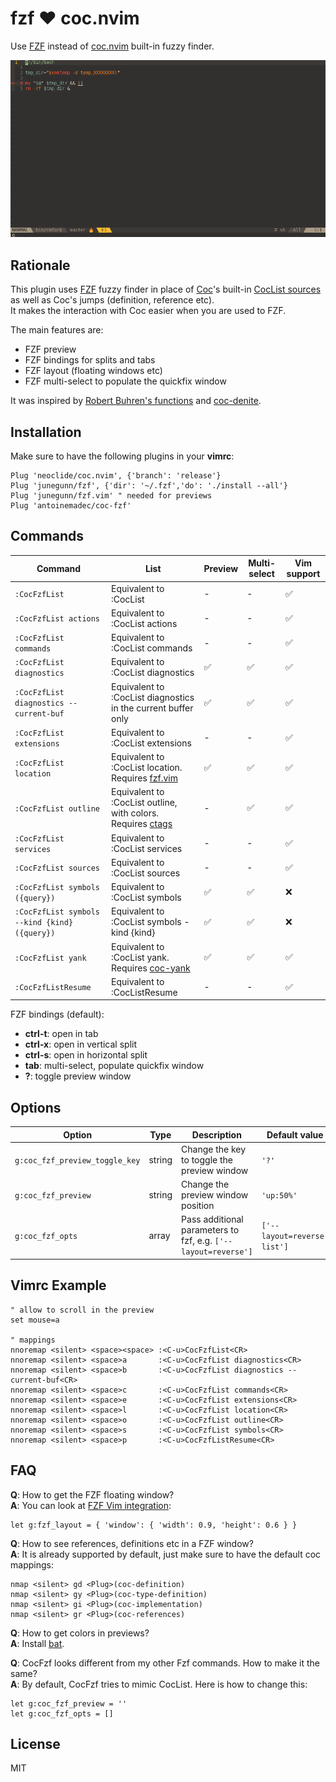fzf :heart: coc.nvim
===============

Use [FZF][fzf] instead of [coc.nvim][coc.nvim] built-in fuzzy finder.

![](https://raw.githubusercontent.com/antoinemadec/gif/master/coc_fzf.gif)

Rationale
---------

This plugin uses [FZF][fzf] fuzzy finder in place of [Coc][coc.nvim]'s built-in [CocList sources][coc_sources] as well as Coc's jumps (definition, reference etc).\
It makes the interaction with Coc easier when you are used to FZF.

The main features are:
- FZF preview
- FZF bindings for splits and tabs
- FZF layout (floating windows etc)
- FZF multi-select to populate the quickfix window

It was inspired by [Robert Buhren's functions][RobertBuhren] and [coc-denite][coc_denite].

Installation
---------

Make sure to have the following plugins in your **vimrc**:
```vim
Plug 'neoclide/coc.nvim', {'branch': 'release'}
Plug 'junegunn/fzf', {'dir': '~/.fzf','do': './install --all'}
Plug 'junegunn/fzf.vim' " needed for previews
Plug 'antoinemadec/coc-fzf'
```

Commands
---------

| Command                                       | List                                                                 | Preview | Multi-select | Vim support |
| ---                                           | ---                                                                  | ---     | ---          | ---         |
| `:CocFzfList        `                         | Equivalent to :CocList                                               | -       | -            | ✅          |
| `:CocFzfList actions`                         | Equivalent to :CocList actions                                       | -       | -            | ✅          |
| `:CocFzfList commands`                        | Equivalent to :CocList commands                                      | -       | -            | ✅          |
| `:CocFzfList diagnostics`                     | Equivalent to :CocList diagnostics                                   | ✅      | ✅           | ✅          |
| `:CocFzfList diagnostics --current-buf`       | Equivalent to :CocList diagnostics in the current buffer only        | ✅      | ✅           | ✅          |
| `:CocFzfList extensions`                      | Equivalent to :CocList extensions                                    | -       | -            | ✅          |
| `:CocFzfList location`                        | Equivalent to :CocList location. Requires [fzf.vim][fzfvim]          | ✅      | ✅           | ✅          |
| `:CocFzfList outline`                         | Equivalent to :CocList outline, with colors. Requires [ctags][ctags] | -       | ✅           | ✅          |
| `:CocFzfList services`                        | Equivalent to :CocList services                                      | -       | -            | ✅          |
| `:CocFzfList sources `                        | Equivalent to :CocList sources                                       | -       | -            | ✅          |
| `:CocFzfList symbols ({query})`               | Equivalent to :CocList symbols                                       | ✅      | ✅           | ❌          |
| `:CocFzfList symbols --kind {kind} ({query})` | Equivalent to :CocList symbols -kind {kind}                          | ✅      | ✅           | ❌          |
| `:CocFzfList yank`                            | Equivalent to :CocList yank. Requires [coc-yank][coc-yank]           | ✅      | ✅           | ✅          |
| `:CocFzfListResume`                           | Equivalent to :CocListResume                                         | -       | -            | ✅          |

FZF bindings (default):
- **ctrl-t**: open in tab
- **ctrl-x**: open in vertical split
- **ctrl-s**: open in horizontal split
- **tab**: multi-select, populate quickfix window
- **?**: toggle preview window

Options
---------

| Option                         | Type   | Description                                                    | Default value               |
| ---                            | ---    | ---                                                            | ---                         |
| `g:coc_fzf_preview_toggle_key` | string | Change the key to toggle the preview window                    | `'?'`                       |
| `g:coc_fzf_preview`            | string | Change the preview window position                             | `'up:50%'`                  |
| `g:coc_fzf_opts`               | array  | Pass additional parameters to fzf, e.g. `['--layout=reverse']` | `['--layout=reverse-list']` |

Vimrc Example
---------
```vim
" allow to scroll in the preview
set mouse=a

" mappings
nnoremap <silent> <space><space> :<C-u>CocFzfList<CR>
nnoremap <silent> <space>a       :<C-u>CocFzfList diagnostics<CR>
nnoremap <silent> <space>b       :<C-u>CocFzfList diagnostics --current-buf<CR>
nnoremap <silent> <space>c       :<C-u>CocFzfList commands<CR>
nnoremap <silent> <space>e       :<C-u>CocFzfList extensions<CR>
nnoremap <silent> <space>l       :<C-u>CocFzfList location<CR>
nnoremap <silent> <space>o       :<C-u>CocFzfList outline<CR>
nnoremap <silent> <space>s       :<C-u>CocFzfList symbols<CR>
nnoremap <silent> <space>p       :<C-u>CocFzfListResume<CR>
```

FAQ
---------

**Q**: How to get the FZF floating window?\
**A**: You can look at [FZF Vim integration][fzf_vim_integration]:
```vim
let g:fzf_layout = { 'window': { 'width': 0.9, 'height': 0.6 } }
```
**Q**: How to see references, definitions etc in a FZF window?\
**A**: It is already supported by default, just make sure to have the default coc mappings:
```vim
nmap <silent> gd <Plug>(coc-definition)
nmap <silent> gy <Plug>(coc-type-definition)
nmap <silent> gi <Plug>(coc-implementation)
nmap <silent> gr <Plug>(coc-references)
```
**Q**: How to get colors in previews?\
**A**: Install [bat][bat].

**Q**: CocFzf looks different from my other Fzf commands. How to make it the same?\
**A**: By default, CocFzf tries to mimic CocList. Here is how to change this:
```vim
let g:coc_fzf_preview = ''
let g:coc_fzf_opts = []
```

License
-------

MIT

[fzf]:                 https://github.com/junegunn/fzf
[fzf_vim_integration]: https://github.com/junegunn/fzf/blob/master/README-VIM.md
[coc.nvim]:            https://github.com/neoclide/coc.nvim
[coc_sources]:         https://github.com/neoclide/coc.nvim/wiki/Using-coc-list#builtin-list-sources
[RobertBuhren]:        https://gist.github.com/RobertBuhren/02e05506255c667c0038ce74ee1cef96
[coc_denite]:          https://github.com/neoclide/coc-denite
[ctags]:               https://github.com/universal-ctags/ctags
[fzfvim]:              https://github.com/junegunn/fzf.vim
[coc-yank]:            https://github.com/neoclide/coc-yank
[bat]:                 https://github.com/sharkdp/bat
